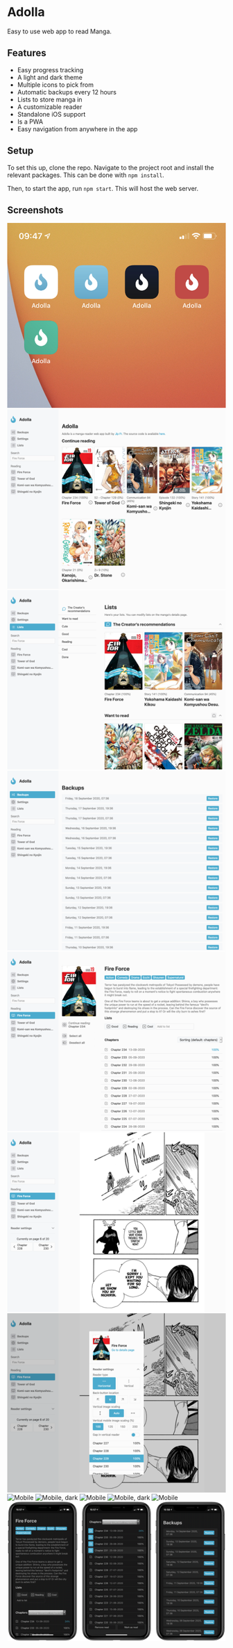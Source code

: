 # Adolla

Easy to use web app to read Manga.

## Features

- Easy progress tracking
- A light and dark theme
- Multiple icons to pick from
- Automatic backups every 12 hours
- Lists to store manga in
- A customizable reader
- Standalone iOS support
- Is a PWA
- Easy navigation from anywhere in the app

## Setup

To set this up, clone the repo. Navigate to the project root and install the relevant packages. This can be done with `npm install`. 

Then, to start the app, run `npm start`. This will host the web server.

## Screenshots

![Alternative app icons on iOS](./screenshot/icons.jpg)
![Image of the home page](./screenshot/0.png)
![Lists page](./screenshot/1.png)
![Backups page](./screenshot/2.png)
![Manga page](./screenshot/3.png)
![Reader page](./screenshot/4.png)
![Reader with overlay](./screenshot/5.png)
![Mobile](./screenshot/mobile_0_light.png)
![Mobile, dark](./screenshot/mobile_0_dark.png)
![Mobile](./screenshot/mobile_1_light.png)
![Mobile, dark](./screenshot/mobile_1_dark.png)
![Mobile](./screenshot/mobile_2_light.png)
![Mobile, dark](./screenshot/mobile_2_dark.png)

